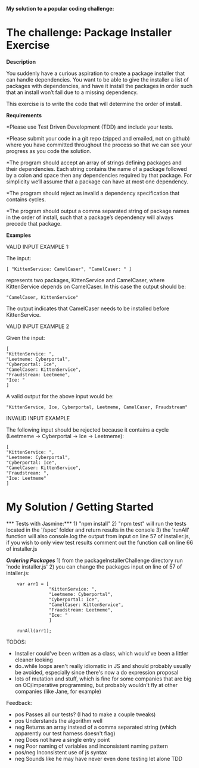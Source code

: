 **My solution to a popular coding challenge:**

# The challenge: Package Installer Exercise

**Description**

You suddenly have a curious aspiration to create a package installer that can handle dependencies. You want to be able to give the installer a list of packages with dependencies, and have it install the packages in order such that an install won’t fail due to a missing dependency.

This exercise is to write the code that will determine the order of install.

**Requirements**

*Please use Test Driven Development (TDD) and include your tests.

*Please submit your code in a git repo (zipped and emailed, not on github) where you have committed throughout the process so that we can see your progress as you code the solution.

*The program should accept an array of strings defining packages and their dependencies. Each string contains the name of a package followed by a colon and space then any dependencies required by that package. For simplicity we’ll assume that a package can have at most one dependency.

*The program should reject as invalid a dependency specification that contains cycles.

*The program should output a comma separated string of package names in the order of install, such that a package’s dependency will always precede that package.

**Examples**

VALID INPUT EXAMPLE 1:

The input:

```
[ "KittenService: CamelCaser", "CamelCaser: " ]
```
represents two packages, KittenService and CamelCaser, where KittenService depends on CamelCaser. In this case the output should be:

```
"CamelCaser, KittenService"
```

The output indicates that CamelCaser needs to be installed before KittenService.

VALID INPUT EXAMPLE 2

Given the input:
```
[
"KittenService: ",
"Leetmeme: Cyberportal",
"Cyberportal: Ice",
"CamelCaser: KittenService",
"Fraudstream: Leetmeme",
"Ice: "
]
```
A valid output for the above input would be:

```
"KittenService, Ice, Cyberportal, Leetmeme, CamelCaser, Fraudstream"
```

INVALID INPUT EXAMPLE

The following input should be rejected because it contains a cycle (Leetmeme -> Cyberportal -> Ice -> Leetmeme):

```
[
"KittenService: ",
"Leetmeme: Cyberportal",
"Cyberportal: Ice",
"CamelCaser: KittenService",
"Fraudstream: ",
"Ice: Leetmeme"
]
```

# My Solution / Getting Started

*** Tests with Jasmine:***
	1) "npm install"
	2) "npm test" will run the tests located in the '/spec' folder and return results in the console
	3) the 'runAll' function will also console.log the output from input on line 57 of installer.js, if you wish to only view test results comment out the function call on line 66 of installer.js


***Ordering Packages***
 	1) from the packageInstallerChallenge directory run 'node installer.js'
	2) you can change the packages input on line of 57 of intaller.js:

```
	var arr1 = [
				"KittenService: ",
				"Leetmeme: Cyberportal",
				"Cyberportal: Ice",
				"CamelCaser: KittenService",
				"Fraudstream: Leetmeme",
				"Ice: "
				]

	runAll(arr1);
```



TODOS:

* Installer could've been written as a class, which would've been a littler cleaner looking
* do..while loops aren't really idiomatic in JS and should probably usually be avoided, especially since there's now a do expression proposal
* lots of mutation and stuff, which is fine for some companies that are big on OO/imperative programming, but probably wouldn't fly at other companies (like Jane, for example)

Feedback:

* pos Passes all our tests? (I had to make a couple tweaks)
* pos Understands the algorithm well
* neg Returns an array instead of a comma separated string (which apparently our test harness doesn't flag)
* neg Does not have a single entry point
* neg Poor naming of variables and inconsistent naming pattern
* pos/neg Inconsistent use of js syntax
* neg Sounds like he may have never even done testing let alone TDD
